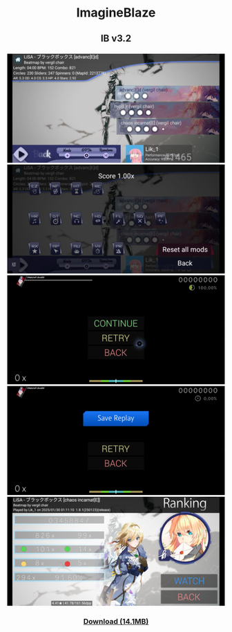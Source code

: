 <h1 align=center>ImagineBlaze</h1>

<h2 align=center>IB v3.2</h2>
<h3 align=center>
  <img src="https://github.com/75efb6/osu-droid-skins-repo/blob/dev/player-skins/imagineBlaze/images/skins/skin1/map-selection.png">
  <img src="https://github.com/75efb6/osu-droid-skins-repo/blob/dev/player-skins/imagineBlaze/images/skins/skin1/mod-selection.png">
  <img src="https://github.com/75efb6/osu-droid-skins-repo/blob/dev/player-skins/imagineBlaze/images/skins/skin1/pause.png">
  <img src="https://github.com/75efb6/osu-droid-skins-repo/blob/dev/player-skins/imagineBlaze/images/skins/skin1/you-failed.png">
  <img src="https://github.com/75efb6/osu-droid-skins-repo/blob/dev/player-skins/imagineBlaze/images/skins/skin1/results.png">

</h3>
<h3 align=center><a href="https://files.catbox.moe/rsvdcj.zip">Download (14.1MB)</h3>
